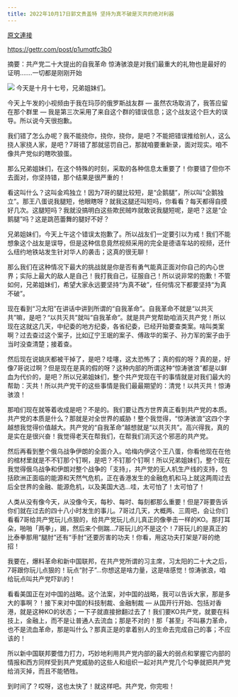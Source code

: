 ```yaml
---
title: 2022年10月17日郭文贵盖特 坚持为真不破是灭共的绝对利器
---
```


[原文連接](https://gnews.org/ThreadView/53520928)

<https://gettr.com/post/p1umqtfc3b0>

摘要：共产党二十大提出的自我革命 惊涛骇浪是对我们最重大的礼物也是最好的证明…….一切都是刚刚开始

![](https://i.imgur.com/ojWrOuH.jpg)
今天是十月十七号，兄弟姐妹们。
 
今天上午发的小视频由于我在玛莎的俄罗斯战友群 — 虽然农场取消了，我答应留在那个群里 — 我是第三次采用了来自这个群的错误信息；这个战友这个巨大的误导。所以说今天很抱歉。
 
我们错了怎么办呢？我不能挠你，挠你，挠你，是吧？不能把错误推给别人，这么挠人家挠人家，是吧？7哥错了那就惩罚自己，那就咱要重新录，面对现实。咱不像共产党似的瞎吹狼蛋。
 
那么兄弟姐妹们，在这个特殊的时刻，采取的各种信息太重要了！你要错了但你不去面对，你坚持错，那个结果是很严重的！
 
看这叫什么？这叫金鸡独立！因为7哥的腿比较短，是“企鹅腿”，所以叫“企鹅独立”。那王八蛋说我腿短，他眼瞎呀？就我这腿还叫短吗，你看看？每天都得自摸好几次。这腿短吗？我就没搞明白这些欺民贼咋就敢说我腿短呢，是吧？这是“企鹅腿”吗？这是跳芭蕾舞的腿好不好？
 
兄弟姐妹们，今天上午这个错误太抱歉了。所以战友们一定要引以为戒！我们不能想象这个战友是误导，但是这种信息竟然视频采用的完全是德语车站的视频，还什么纽约地铁站发生针对华人的袭击；这真的很无聊！
 
那么我们在这种情况下最大的挑战就是你是否有勇气能真正面对你自己的内心世界；实际上最大的敌人是自己！我打我自己，征服自己！所以说非常的抱歉！不管如何，兄弟姐妹们，希望大家永远要坚持“为真不破”，任何情况下都要坚持“为真不破”。
 
现在看到“习太阳”在讲话中讲到所谓的“自我革命”。自我革命不就是“以共灭共”嘛，是吧？“以共灭共”就叫“自我革命”。就是共产党帮助咱消灭共产党！所以现在这就这几天，中纪委的地方纪委，各省纪委，已经开始要查类案。啥叫类案啊？过去查过这个案子，比如辽宁王珉的案子、傅政华的案子、孙力军的案子由于当时没查清楚；接着查。
 
然后现在说姚庆都被干掉了，是吧？哇噻，这太恐怖了；真的假的呀？真的是，好像7哥说过啊？但是现在是真的假的呀？这种内部的所谓这种“惊涛骇浪”都是以鲜血为代价的，是吧？所以兄弟姐妹们，整个共产党现在干的事情就是对我们最大的帮助：灭共！所以共产党干的这些事情是我们最最期望的：清党！以共灭共！惊涛骇浪！
 
那咱们现在就等着收成是吧？不是的。我们要让西方世界真正看到共产党的本质。共产党的本质是什么？那就是对全世界的威胁！整个我觉得，“惊涛骇浪”这四个字越想我觉得价值越大。共产党的“自我革命”越想就是“以共灭共”。高兴得我，真的是实在是很兴奋！我觉得老天在帮我们，在帮我们消灭这个邪恶的共产党。
 
然后再看到整个俄乌战争伊朗的全面介入。哈梅内伊这个王八蛋，你看他现在在他的棺材里就是不不钉那个钉啊，是吧？不钉那个钉啊！所以兄弟姐妹们，整个现在我觉得俄乌战争和伊朗对整个战争的「支持」，共产党的无人机生产线的支持，包括欧洲正面临的能源和天然气危机，正在香港发生的金融危机和马上就这两周过去后全世界的金融、能源危机，以及美国大选…哇，太可怕了！太可怕了！
 
人类从没有像今天，从没像今天，每秒、每时、每刻都那么重要！但是7哥要告诉你们就在过去的四十八小时发生的事儿。7哥过几天，大概两、三周吧，会让你们看看7哥给共产党玩儿点狠的，给共产党玩儿点儿真正的像拳击一样的KO。那打耳朵，啪啪「两拳」，踢，然后来个侧踹…7哥玩儿的不是这个！7哥玩儿的是真正的比泰拳那用“腿肘”还有“手肘”还要厉害的功夫！你看，用这功夫打架是7哥的绝招！
 
我要在，爆料革命和新中国联邦，在共产党所谓的习主席，习太阳的二十大之后，7哥跟你玩儿点狠的！玩点“肘子”…你想这是啥力量，这是啥感觉！惊涛骇浪，咱给玩点叫共产党吓趴的！
 
看看美国正在对中国的战略。这个法案，对中国的战略，我可以告诉大家，那是多大的事啊？！接下来对中国的科技制裁、金融制裁 — 从国开行开始、包括对香港，就是这种KO的状态；一下子就直接掀翻过去了！我们要KO共产党，就要在科技上，金融上，而不是让普通人去流血；那是不对的！那「甚至」不叫暴力革命，也不是流血革命，那是叫什么？那真正是的拿着别人的生命去完成自己的事；不应该的！
 
所以新中国联邦要借力打力，巧妙地利用共产党内部的最大的弱点和掌握它内部的情报和西方同样受到共产党威胁的这些人和组织一起对共产党几个勾拳就把共产党给消灭掉，而且不能牺牲。
 
到时间了？哎呀，这也太快了！就这样吧。共产党，你完啦！
